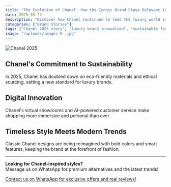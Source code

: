 ```yaml
---
title: "The Evolution of Chanel: How the Iconic Brand Stays Relevant in 2025"
date: 2025-05-22
description: "Discover how Chanel continues to lead the luxury world in 2025 with innovation, sustainability, and timeless style."
categories: ["Brand Stories"]
tags: ["Chanel 2025 story", "luxury brand innovation", "sustainable fashion brands 2025", "Chanel premium alternatives"]
image: "/uploads/images-9-.jpg"
---
```


![Chanel 2025](/uploads/images-9-.jpg)

## Chanel's Commitment to Sustainability

In 2025, Chanel has doubled down on eco-friendly materials and ethical sourcing, setting a new standard for luxury brands.

## Digital Innovation

Chanel's virtual showrooms and AI-powered customer service make shopping more immersive and personal than ever.

## Timeless Style Meets Modern Trends

Classic Chanel designs are being reimagined with bold colors and smart features, keeping the brand at the forefront of fashion.

---

**Looking for Chanel-inspired styles?**  
Message us on WhatsApp for premium alternatives and the latest trends!

[Contact us on WhatsApp for exclusive offers and real reviews!](https://wa.me/19088661058) 
